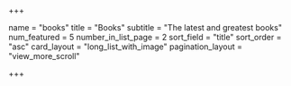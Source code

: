 +++

name = "books"
title = "Books"
subtitle = "The latest and greatest books"
num_featured = 5
number_in_list_page = 2
sort_field = "title"
sort_order = "asc"
card_layout = "long_list_with_image"
pagination_layout = "view_more_scroll"


+++